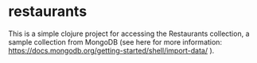 # restaurants

This is a simple clojure project for accessing the Restaurants collection, a sample collection from MongoDB (see here for more information: https://docs.mongodb.org/getting-started/shell/import-data/ ). 
